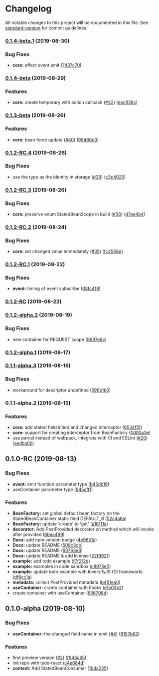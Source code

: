 # Changelog

All notable changes to this project will be documented in this file. See [standard-version](https://github.com/conventional-changelog/standard-version) for commit guidelines.

### [0.1.4-beta.1](https://github.com/mjolnirjs/stated-bean/compare/v0.1.4-beta...v0.1.4-beta.1) (2019-08-30)


### Bug Fixes

* **core:** effect event emit ([7437c70](https://github.com/mjolnirjs/stated-bean/commit/7437c70))

### [0.1.4-beta](https://github.com/mjolnirjs/stated-bean/compare/v0.1.3-beta...v0.1.4-beta) (2019-08-29)


### Features

* **core:** create temporary with action callback ([#42](https://github.com/mjolnirjs/stated-bean/issues/42)) ([eac838c](https://github.com/mjolnirjs/stated-bean/commit/eac838c))

### [0.1.3-beta](https://github.com/mjolnirjs/stated-bean/compare/v0.1.2-RC.4...v0.1.3-beta) (2019-08-26)


### Features

* **core:** bean force update ([#40](https://github.com/mjolnirjs/stated-bean/issues/40)) ([99460d3](https://github.com/mjolnirjs/stated-bean/commit/99460d3))

### [0.1.2-RC.4](https://github.com/mjolnirjs/stated-bean/compare/v0.1.2-RC.3...v0.1.2-RC.4) (2019-08-26)


### Bug Fixes

* use the type as the identity in storage ([#39](https://github.com/mjolnirjs/stated-bean/issues/39)) ([c3c4025](https://github.com/mjolnirjs/stated-bean/commit/c3c4025))

### [0.1.2-RC.3](https://github.com/mjolnirjs/stated-bean/compare/v0.1.2-RC.2...v0.1.2-RC.3) (2019-08-26)


### Bug Fixes

* **core:** preserve enum StatedBeanScope in build ([#36](https://github.com/mjolnirjs/stated-bean/issues/36)) ([d7ae4b4](https://github.com/mjolnirjs/stated-bean/commit/d7ae4b4))

### [0.1.2-RC.2](https://github.com/mjolnirjs/stated-bean/compare/v0.1.2-RC.1...v0.1.2-RC.2) (2019-08-24)


### Bug Fixes

* **core:** set changed value immediately ([#35](https://github.com/mjolnirjs/stated-bean/issues/35)) ([fc4566d](https://github.com/mjolnirjs/stated-bean/commit/fc4566d))

### [0.1.2-RC.1](https://github.com/mjolnirjs/stated-bean/compare/v0.1.2-RC...v0.1.2-RC.1) (2019-08-22)


### Bug Fixes

* **event:** timing of event subscribe ([08fc419](https://github.com/mjolnirjs/stated-bean/commit/08fc419))

### [0.1.2-RC](https://github.com/mjolnirjs/stated-bean/compare/v0.1.2-alpha.2...v0.1.2-RC) (2019-08-22)

### [0.1.2-alpha.2](https://github.com/mjolnirjs/stated-bean/compare/v0.1.2-alpha.1...v0.1.2-alpha.2) (2019-08-19)


### Bug Fixes

* new container for REQUEST scope ([8697e6c](https://github.com/mjolnirjs/stated-bean/commit/8697e6c))

### [0.1.2-alpha.1](https://github.com/mjolnirjs/stated-bean/compare/v0.1.2-alpha...v0.1.2-alpha.1) (2019-08-17)

### [0.1.1-alpha.3](https://github.com/mjolnirjs/stated-bean/compare/v0.1.1-alpha.2...v0.1.1-alpha.3) (2019-08-16)


### Bug Fixes

* workaround for descriptor undefined ([596b1b6](https://github.com/mjolnirjs/stated-bean/commit/596b1b6))

### 0.1.1-alpha.2 (2019-08-15)


### Features

* **core:** add stated field inited and changed interceptor ([6534f5f](https://github.com/mjolnirjs/stated-bean/commit/6534f5f))
* **core:** support for creating interceptor from BeanFactory ([0d00a3e](https://github.com/mjolnirjs/stated-bean/commit/0d00a3e))
* use parcel instead of webpack, integrate with CI and ESLint ([#20](https://github.com/mjolnirjs/stated-bean/issues/20)) ([aedba0b](https://github.com/mjolnirjs/stated-bean/commit/aedba0b))

## 0.1.0-RC (2019-08-13)


### Bug Fixes

* **event:** emit function parameter type ([b45db16](https://github.com/mjolnirjs/stated-bean/commit/b45db16))
* useContainer parameter type ([645cff1](https://github.com/mjolnirjs/stated-bean/commit/645cff1))


### Features

* **BeanFactory:** set global default bean factory on the StatedBeanContainer static field DEFAULT_B ([52c4a6a](https://github.com/mjolnirjs/stated-bean/commit/52c4a6a))
* **BeanFactory:** update 'create' to 'get' ([a16111a](https://github.com/mjolnirjs/stated-bean/commit/a16111a))
* **decorator:** Add PostProvided decorator on method which will invoke after provided ([6bea469](https://github.com/mjolnirjs/stated-bean/commit/6bea469))
* **Docs:** add npm version badge ([4e9651c](https://github.com/mjolnirjs/stated-bean/commit/4e9651c))
* **Docs:** update README ([508c3db](https://github.com/mjolnirjs/stated-bean/commit/508c3db))
* **Docs:** update README ([60763e8](https://github.com/mjolnirjs/stated-bean/commit/60763e8))
* **Docs:** update README & add license ([22f9921](https://github.com/mjolnirjs/stated-bean/commit/22f9921))
* **example:** add todo example ([f7f2f2d](https://github.com/mjolnirjs/stated-bean/commit/f7f2f2d))
* **example:** examples in code sandbox ([c8973e0](https://github.com/mjolnirjs/stated-bean/commit/c8973e0))
* **example:** update todo example with InversifyJS (DI framework) ([df6cc1a](https://github.com/mjolnirjs/stated-bean/commit/df6cc1a))
* **metadata:** collect PostProvided metadata ([b491ea0](https://github.com/mjolnirjs/stated-bean/commit/b491ea0))
* **useContainer:** craete container with hooks ([e1b03e2](https://github.com/mjolnirjs/stated-bean/commit/e1b03e2))
* create container with useContainer ([656708d](https://github.com/mjolnirjs/stated-bean/commit/656708d))

## 0.1.0-alpha (2019-08-10)


### Bug Fixes

* **useContainer:** the changed field name in emit ([#4](https://github.com/mjolnirjs/stated-bean/issues/4)) ([8157b63](https://github.com/mjolnirjs/stated-bean/commit/8157b63))


### Features

* first preview version ([#2](https://github.com/mjolnirjs/stated-bean/issues/2)) ([f943c65](https://github.com/mjolnirjs/stated-bean/commit/f943c65))
* init repo with tsdx-react ([c4e684d](https://github.com/mjolnirjs/stated-bean/commit/c4e684d))
* **context:** Add StatedBeanConsumer ([1bda235](https://github.com/mjolnirjs/stated-bean/commit/1bda235))
